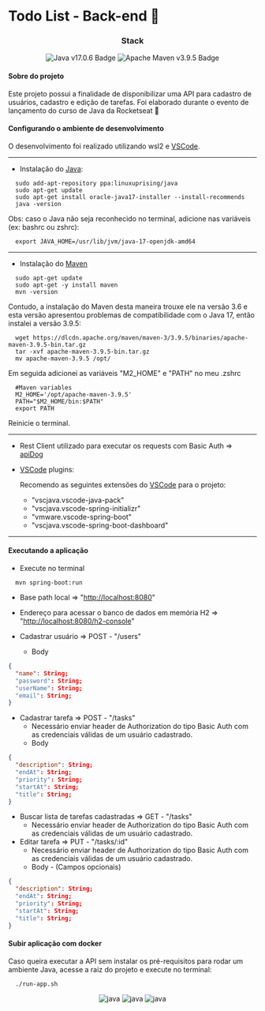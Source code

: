 # Todo List - Back-end 📃

<div align="center">
<h3 align="center">Stack</h3>
<img alt="Java v17.0.6 Badge" src="https://img.shields.io/badge/Java-17.0.6-blue">
<img alt="Apache Maven v3.9.5 Badge" src="https://img.shields.io/badge/Apache_Maven-3.9.5-blue">
</div>

#### Sobre do projeto

Este projeto possui a finalidade de disponibilizar uma API para cadastro de usuários, cadastro e edição de tarefas.
Foi elaborado durante o evento de lançamento do curso de Java da Rocketseat 🚀

#### Configurando o ambiente de desenvolvimento

O desenvolvimento foi realizado utilizando wsl2 e [VSCode](https://code.visualstudio.com/Download).

---

- Instalação do [Java](https://www.java.com/):

```shell
  sudo add-apt-repository ppa:linuxuprising/java
  sudo apt-get update
  sudo apt-get install oracle-java17-installer --install-recommends
  java -version
```

Obs: caso o Java não seja reconhecido no terminal, adicione nas variáveis (ex: bashrc ou zshrc):

```shell
  export JAVA_HOME=/usr/lib/jvm/java-17-openjdk-amd64
```

---

- Instalação do [Maven](https://maven.apache.org/)

```shell
  sudo apt-get update
  sudo apt-get -y install maven
  mvn -version
```

Contudo, a instalação do Maven desta maneira trouxe ele na versão 3.6 e esta versão apresentou problemas de compatibilidade com o Java 17, então instalei a versão 3.9.5:

```shell
  wget https://dlcdn.apache.org/maven/maven-3/3.9.5/binaries/apache-maven-3.9.5-bin.tar.gz
  tar -xvf apache-maven-3.9.5-bin.tar.gz
  mv apache-maven-3.9.5 /opt/
```

Em seguida adicionei as variáveis "M2_HOME" e "PATH" no meu .zshrc

```shell
  #Maven variables
  M2_HOME='/opt/apache-maven-3.9.5'
  PATH="$M2_HOME/bin:$PATH"
  export PATH
```

Reinicie o terminal.

---

- Rest Client utilizado para executar os requests com Basic Auth => [apiDog](https://apidog.com/)

- [VSCode](https://code.visualstudio.com/Download) plugins:
  
  Recomendo as seguintes extensões do [VSCode](https://code.visualstudio.com/Download) para o projeto:

  - "vscjava.vscode-java-pack"
  - "vscjava.vscode-spring-initializr"
  - "vmware.vscode-spring-boot"
  - "vscjava.vscode-spring-boot-dashboard"

---

#### Executando a aplicação

- Execute no terminal

```shell
  mvn spring-boot:run
```

- Base path local => "<http://localhost:8080>"

- Endereço para acessar o banco de dados em memória H2 => "<http://localhost:8080/h2-console>"
- Cadastrar usuário => POST - "/users"
  - Body

```JSON
{
  "name": String;
  "password": String;
  "userName": String;
  "email": String;
}
```

- Cadastrar tarefa => POST - "/tasks"
  - Necessário enviar header de Authorization do tipo Basic Auth com as credenciais válidas de um usuário cadastrado.
  - Body

```JSON
{
  "description": String;
  "endAt": String;
  "priority": String;
  "startAt": String;
  "title": String;
}
```

- Buscar lista de tarefas cadastradas => GET - "/tasks"
  - Necessário enviar header de Authorization do tipo Basic Auth com as credenciais válidas de um usuário cadastrado.
- Editar tarefa => PUT - "/tasks/:id"
  - Necessário enviar header de Authorization do tipo Basic Auth com as credenciais válidas de um usuário cadastrado.
  - Body - (Campos opcionais)

```JSON
{
  "description": String;
  "endAt": String;
  "priority": String;
  "startAt": String;
  "title": String;
}
```

#### Subir aplicação com docker

Caso queira executar a API sem instalar os pré-requisitos para rodar um ambiente Java, acesse a raiz do projeto e execute no terminal:

```shell
  ./run-app.sh
```

<div align="center">
  <img src="https://img.shields.io/badge/java-%23ED8B00.svg?style=for-the-badge&logo=openjdk&logoColor=white" alt="java" />
  <img src="https://img.shields.io/badge/Apache%20Maven-C71A36?style=for-the-badge&logo=Apache%20Maven&logoColor=white" alt="java" />
  <img src="https://img.shields.io/badge/apache%20tomcat-%23F8DC75.svg?style=for-the-badge&logo=apache-tomcat&logoColor=black" alt="java" />
</div>
